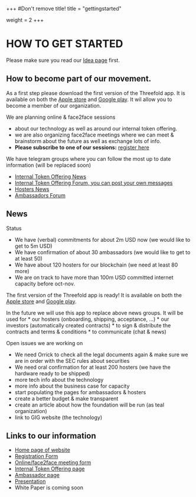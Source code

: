 +++
#Don't remove title!
title = "gettingstarted"

weight = 2
+++
# HOW TO GET STARTED

Please make sure you read our [Idea page](/) first.

## How to become part of our movement.

As a first step please download the first version of the Threefold app. It is available on both the [Apple store](http://itunes.apple.com/app/id1276543091) and [Google play](https://market.android.com/details?id=com.mobicage.rogerthat.em.be.threefold.token). It wil allow you to become a member of our organization.

We are planning online & face2face sessions

* about our technology as well as around our internal token offering.
* we are also organizing face2face meetings where we can meet & brainstorm about the future as well as exchange lots of info.
* **Please subscribe to one of our sessions:** [register here](http://tiny.cc/tff_meeting_form)

We have telegram groups where you can follow the most up to date information (will be replaced soon)

* [Internal Token Offering News](https://t.me/joinchat/AAAAAEOvYSgYr4fhcGcDlQ)
* [Internal Token Offering Forum, you can post your own messages](https://t.me/joinchat/BwOvO0M1I7QhcOlg1ajCuw)
* [Hosters News](https://t.me/joinchat/AAAAAEPSd8PsThH7c1vlLg)
* [Ambassadors Forum](https://t.me/joinchat/BwOvO0O05_taMGWoT1jLhA)

## News

Status

* We have (verbal) commitments for about 2m USD now (we would like to get to 5m USD)
* We have confirmation of about 30 ambassadors (we would like to get to at least 50)
* We have about 120 hosters for our blockchain (we need at least 80 more)
* We are on track to have more than 100m USD committed internet capacity before oct-nov.

The first version of the Threefold app is ready! It is available on both the [Apple store](http://itunes.apple.com/app/id1276543091) and [Google play](https://market.android.com/details?id=com.mobicage.rogerthat.em.be.threefold.token).

In the future we will use this app to replace above news groups.
It will be used for 
    * our hosters (onboarding, shipping, acceptance, ...)
    * our investors (automatically created contracts)
    * to sign & distribute the contracts and terms & conditions
    * to communicate (chat & news)


Open issues we are working on

* We need Orrick to check all the legal documents again & make sure we are in order with the SEC rules about securities
* We need oral confirmation for at least 200 hosters (we have the hardware ready to be shipped)
* more tech info about the technology
* more info about the business case for capacity
* start populating the pages for ambassadors & hosters
* create a better budget & make transparent
* create an article about how the foundation will be run (as teal organization)
* link to GIG website (the technology)

## Links to our information

* [Home page of website](/)
* [Registration Form](http://tiny.cc/threefold_registration)
* [Online/face2face meeting form](http://tiny.cc/tff_meeting_form)
* [Internal Token Offering page](/ito/)
* [Ambassador page](/ambassador/)
* [Presentation](http://tiny.cc/threefold_intro)
* White Paper is coming soon